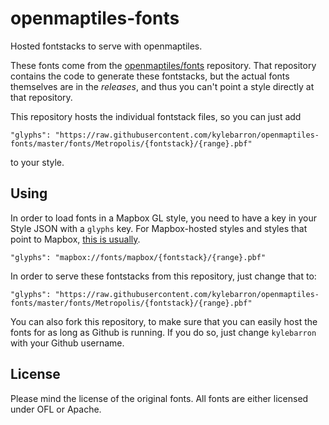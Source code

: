 # openmaptiles-fonts

Hosted fontstacks to serve with openmaptiles.

These fonts come from the
[openmaptiles/fonts](https://github.com/openmaptiles/fonts) repository. That
repository contains the code to generate these fontstacks, but the actual fonts
themselves are in the _releases_, and thus you can't point a style directly at
that repository.

This repository hosts the individual fontstack files, so you can just add
```
"glyphs": "https://raw.githubusercontent.com/kylebarron/openmaptiles-fonts/master/fonts/Metropolis/{fontstack}/{range}.pbf"
```
to your style.

## Using

In order to load fonts in a Mapbox GL style, you need to have a key in your Style JSON with a `glyphs` key. For Mapbox-hosted styles and styles that point to Mapbox, [this is usually](https://docs.mapbox.com/mapbox-gl-js/style-spec/glyphs/).

```
"glyphs": "mapbox://fonts/mapbox/{fontstack}/{range}.pbf"
```

In order to serve these fontstacks from this repository, just change that to:

```
"glyphs": "https://raw.githubusercontent.com/kylebarron/openmaptiles-fonts/master/fonts/Metropolis/{fontstack}/{range}.pbf"
```

You can also fork this repository, to make sure that you can easily host the
fonts for as long as Github is running. If you do so, just change `kylebarron`
with your Github username.

## License

Please mind the license of the original fonts. All fonts are either licensed under OFL or Apache.
